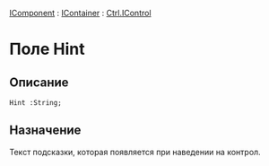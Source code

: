 ﻿---
Link: .Ctrl.IControl.@Hint
---

[IComponent](topic:Com.Custom.ComClasses.IComponent.Default) :
[IContainer](topic:Com.Custom.ComClasses.IContainer.Default) :
[Ctrl.IControl](Default)

# Поле Hint

## Описание

    Hint :String;

## Назначение

Текст подсказки, которая появляется при наведении на контрол.